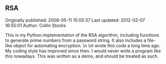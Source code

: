 ## RSA

Originally published: 2008-05-11 15:05:37
Last updated: 2012-02-07 16:55:01
Author: Collin Stocks

This is my Python implementation of the RSA algorithm, including functions to generate prime numbers from a password string. It also includes a file-like object for automating encryption.\n\nI wrote this code a long time ago. My coding style has improved since then. I would never write a program like this nowadays. This was written as a demo, and should be treated as such.